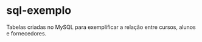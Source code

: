 # sql-exemplo
Tabelas criadas no MySQL para exemplificar a relação entre cursos, alunos e fornecedores.
